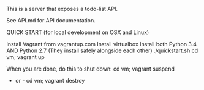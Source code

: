 This is a server that exposes a todo-list API.

See API.md for API documentation.

QUICK START
(for local development on OSX and Linux)

Install Vagrant from vagrantup.com
Install virtualbox
Install both Python 3.4 AND Python 2.7
(They install safely alongside each other)
./quickstart.sh
cd vm; vagrant up

When you are done, do this to shut down:
cd vm; vagrant suspend
 - or - 
cd vm; vagrant destroy
 